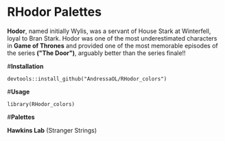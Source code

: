 # RHodor Palettes 

**Hodor**, named initially Wylis, was a servant of House Stark at Winterfell, loyal to Bran Stark. Hodor was one of the most underestimated characters in **Game of Thrones** and provided one of the most memorable episodes of the series **("The Door")**, arguably better than the series finale!! <br />

#**Installation** <br />

```
devtools::install_github("AndressaOL/RHodor_colors")
```
#**Usage** <br />

```
library(RHodor_colors)
```

#**Palettes** <br />

**Hawkins Lab** (Stranger Strings) <br />

```
